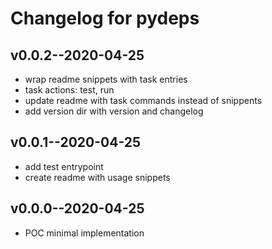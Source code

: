 # Changelog for pydeps

## v0.0.2--2020-04-25

- wrap readme snippets with task entries
- task actions: test, run
- update readme with task commands instead of snippents
- add version dir with version and changelog

## v0.0.1--2020-04-25

- add test entrypoint
- create readme with usage snippets

## v0.0.0--2020-04-25

- POC minimal implementation

